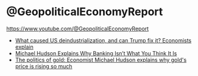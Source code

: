 # @GeopoliticalEconomyReport
https://www.youtube.com/@GeopoliticalEconomyReport

- [What caused US deindustrialization, and can Trump fix it? Economists explain](https://youtu.be/vpNql8U6WvE)
- [Michael Hudson Explains Why Banking Isn’t What You Think It Is](https://youtu.be/8RzNCyMyTKA)
- [The politics of gold: Economist Michael Hudson explains why gold's price is rising so much](https://youtu.be/9Bvr2SZm-NM)
